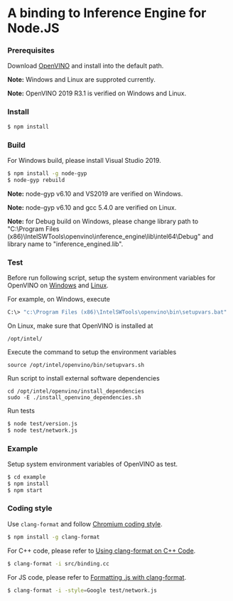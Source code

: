 # A binding to Inference Engine for Node.JS

### Prerequisites

Download [OpenVINO](https://software.intel.com/en-us/openvino-toolkit/choose-download/) and install into the default path.

**Note:** Windows and Linux are supproted currently.

**Note:** OpenVINO 2019 R3.1 is verified on Windows and Linux.

### Install

```sh
$ npm install
```

### Build

For Windows build, please install Visual Studio 2019.

```sh
$ npm install -g node-gyp
$ node-gyp rebuild
```

**Note:** node-gyp v6.10 and VS2019 are verified on Windows.

**Note:** node-gyp v6.10 and gcc 5.4.0 are verified on Linux.

**Note:** for Debug build on Windows, please change library path to "C:\Program Files (x86)\IntelSWTools\openvino\inference_engine\lib\intel64\Debug" and library name to "inference_engined.lib".

### Test

Before run following script, setup the system environment variables for OpenVINO on [Windows](https://docs.openvinotoolkit.org/2019_R3.1/_docs_install_guides_installing_openvino_windows.html#set-the-environment-variables) and [Linux](https://docs.openvinotoolkit.org/2019_R3.1/_docs_install_guides_installing_openvino_linux.html#set-the-environment-variables).

For example, on Windows, execute
```sh
C:\> "c:\Program Files (x86)\IntelSWTools\openvino\bin\setupvars.bat"
```

On Linux, make sure that OpenVINO is installed at
```
/opt/intel/
```
Execute the command to setup the environment variables
```
source /opt/intel/openvino/bin/setupvars.sh
```

Run script to install external software dependencies
```
cd /opt/intel/openvino/install_dependencies
sudo -E ./install_openvino_dependencies.sh
```

Run tests
```sh
$ node test/version.js
$ node test/network.js
```

### Example

Setup system environment variables of OpenVINO as test.

```sh
$ cd example
$ npm install
$ npm start
```

### Coding style

Use `clang-format` and follow [Chromium coding style](https://chromium.googlesource.com/chromium/src/+/master/styleguide/c++/c++.md).

```sh
$ npm install -g clang-format
```

For C++ code, please refer to [Using clang-format on C++ Code](https://electronjs.org/docs/development/clang-format).
```sh
$ clang-format -i src/binding.cc
```

For JS code, please refer to [Formatting .js with clang-format](https://github.com/google/closure-library/wiki/Formatting-.js-with-clang-format).

```sh
$ clang-format -i -style=Google test/network.js
```